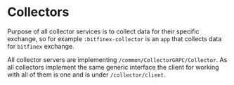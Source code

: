 # Collectors

Purpose of all collector services is to collect data for their specific exchange, so for example `:bitfinex-collector` is an `app` that collects data for `bitfinex` exchange.

All collector servers are implementing `/common/CollectorGRPC/Collector`. As all collectors implement the same generic interface the client for working with all of them is one and is under `/collector/client`.
